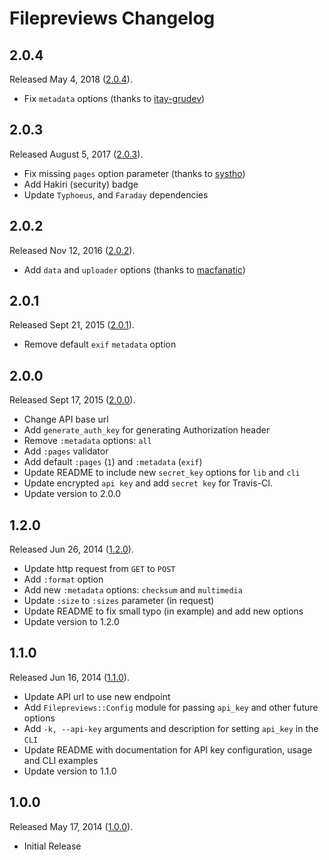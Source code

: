 # Filepreviews Changelog

## 2.0.4

Released May 4, 2018 ([2.0.4](https://github.com/jonahoffline/filepreviews-ruby/tree/v2.0.4)).

* Fix `metadata` options (thanks to [itay-grudev](https://github.com/itay-grudev))

## 2.0.3

Released August 5, 2017 ([2.0.3](https://github.com/jonahoffline/filepreviews-ruby/tree/v2.0.3)).

* Fix missing `pages` option parameter (thanks to [systho](https://github.com/Systho))
* Add Hakiri (security) badge
* Update `Typhoeus`, and `Faraday` dependencies

## 2.0.2

Released Nov 12, 2016 ([2.0.2](https://github.com/jonahoffline/filepreviews-ruby/tree/v2.0.2)).

* Add `data` and `uploader` options (thanks to [macfanatic](https://github.com/macfanatic))

## 2.0.1

Released Sept 21, 2015 ([2.0.1](https://github.com/jonahoffline/filepreviews-ruby/tree/v2.0.1)).

* Remove default `exif` `metadata` option

## 2.0.0

Released Sept 17, 2015 ([2.0.0](https://github.com/jonahoffline/filepreviews-ruby/tree/v2.0.0)).

* Change API base url
* Add `generate_auth_key` for generating Authorization header
* Remove `:metadata` options: `all`
* Add `:pages` validator
* Add default `:pages` (`1`) and `:metadata` (`exif`)
* Update README to include new `secret_key` options for `lib` and `cli`
* Update encrypted `api key` and add `secret key` for Travis-CI.
* Update version to 2.0.0

## 1.2.0

Released Jun 26, 2014 ([1.2.0](https://github.com/jonahoffline/filepreviews-ruby/tree/v1.2.0)).

* Update http request from `GET` to `POST`
* Add `:format` option
* Add new `:metadata` options: `checksum` and `multimedia`
* Update `:size` to `:sizes` parameter (in request)
* Update README to fix small typo (in example) and add new options
* Update version to 1.2.0

## 1.1.0

Released Jun 16, 2014 ([1.1.0](https://github.com/jonahoffline/filepreviews-ruby/tree/v1.1.0)).

* Update API url to use new endpoint
* Add `Filepreviews::Config` module for passing `api_key` and other future options
* Add `-k, --api-key` arguments and description for setting `api_key` in the `CLI`
* Update README with documentation for API key configuration, usage and CLI examples
* Update version to 1.1.0

## 1.0.0

Released May 17, 2014 ([1.0.0](https://github.com/jonahoffline/filepreviews-ruby/tree/v1.0.0)).

* Initial Release

